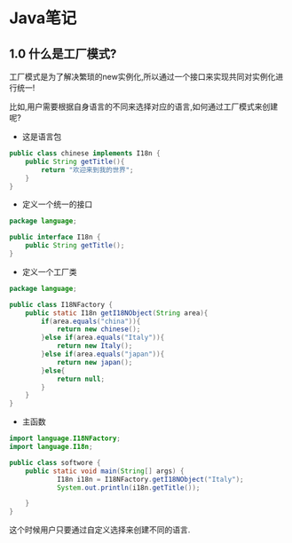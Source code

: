 # Java笔记
## 1.0 什么是工厂模式?

工厂模式是为了解决繁琐的new实例化,所以通过一个接口来实现共同对实例化进行统一!

比如,用户需要根据自身语言的不同来选择对应的语言,如何通过工厂模式来创建呢?

- 这是语言包
```java
public class chinese implements I18n {
    public String getTitle(){
        return "欢迎来到我的世界";
    }
}
```

- 定义一个统一的接口
```java
package language;

public interface I18n {
    public String getTitle();
}
```

- 定义一个工厂类
```Java
package language;

public class I18NFactory {
    public static I18n getI18NObject(String area){
        if(area.equals("china")){
            return new chinese();
        }else if(area.equals("Italy")){
            return new Italy();
        }else if(area.equals("japan")){
            return new japan();
        }else{
            return null;
        }
    }
}
```
- 主函数
```java
import language.I18NFactory;
import language.I18n;

public class softwore {
    public static void main(String[] args) {
            I18n i18n = I18NFactory.getI18NObject("Italy");
            System.out.println(i18n.getTitle());

    }
}

```

这个时候用户只要通过自定义选择来创建不同的语言.